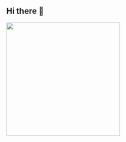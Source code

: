 ## Hi there 👋
<img src="https://media.giphy.com/media/0kOmLN09priuU4uZOp/giphy.gif" width="300"/>
<!--
**DragonFee1ing/DragonFee1ing** is a ✨ _special_ ✨ repository because its `README.md` (this file) appears on your GitHub profile.

Here are some ideas to get you started:


- 🔭 I’m currently working on ...
- 🌱 I’m currently learning ...
- 👯 I’m looking to collaborate on ...
- 🤔 I’m looking for help with ...
- 💬 Ask me about ...
- 📫 How to reach me: ...
- 😄 Pronouns: ...
- ⚡ Fun fact: ...
-->
